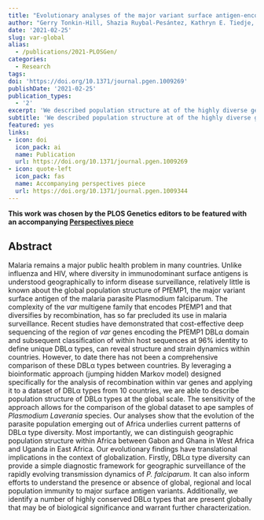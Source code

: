 ```yaml
---
title: "Evolutionary analyses of the major variant surface antigen-encoding genes reveal population structure of Plasmodium falciparum within and between continents"
author: "Gerry Tonkin-Hill, Shazia Ruybal-Pesántez, Kathryn E. Tiedje, Virginie Rougeron, Michael F. Duffy, Sedigheh Zakeri, Tepanata Pumpaibool, Pongchai Harnyuttanakorn, OraLee H. Branch, Lastenia Ruiz-Mesía, Thomas S. Rask, Franck Prugnolle, Anthony T. Papenfuss, Yao-ban Chan, Karen P. Day"
date: '2021-02-25'
slug: var-global
alias:
  - /publications/2021-PLOSGen/
categories:
  - Research
tags:
doi: 'https://doi.org/10.1371/journal.pgen.1009269'
publishDate: '2021-02-25'
publication_types:
  - '2'
excerpt: 'We described population structure at of the highly diverse genes encoding the immunodominant surface antigen of *P. falciparum* at the global scale. This work was chosen by the PLOS Genetics editors to be featured with an accompanying [Perspectives piece.](https://doi.org/10.1371/journal.pgen.1009344)'
subtitle: 'We described population structure at of the highly diverse genes encoding the immunodominant surface antigen of P. falciparum at the global scale'
featured: yes
links:
- icon: doi
  icon_pack: ai
  name: Publication
  url: https://doi.org/10.1371/journal.pgen.1009269
- icon: quote-left
  icon_pack: fas
  name: Accompanying perspectives piece
  url: https://doi.org/10.1371/journal.pgen.1009344
---
```


**This work was chosen by the PLOS Genetics editors to be featured with an accompanying [Perspectives piece](https://doi.org/10.1371/journal.pgen.1009344)**

## Abstract 

Malaria remains a major public health problem in many countries. Unlike influenza and HIV, where diversity in immunodominant surface antigens is understood geographically to inform disease surveillance, relatively little is known about the global population structure of PfEMP1, the major variant surface antigen of the malaria parasite Plasmodium falciparum. The complexity of the *var* multigene family that encodes PfEMP1 and that diversifies by recombination, has so far precluded its use in malaria surveillance. Recent studies have demonstrated that cost-effective deep sequencing of the region of *var* genes encoding the PfEMP1 DBLα domain and subsequent classification of within host sequences at 96% identity to define unique DBLα types, can reveal structure and strain dynamics within countries. However, to date there has not been a comprehensive comparison of these DBLα types between countries. By leveraging a bioinformatic approach (jumping hidden Markov model) designed specifically for the analysis of recombination within var genes and applying it to a dataset of DBLα types from 10 countries, we are able to describe population structure of DBLα types at the global scale. The sensitivity of the approach allows for the comparison of the global dataset to ape samples of *Plasmodium Laverania* species. Our analyses show that the evolution of the parasite population emerging out of Africa underlies current patterns of DBLα type diversity. Most importantly, we can distinguish geographic population structure within Africa between Gabon and Ghana in West Africa and Uganda in East Africa. Our evolutionary findings have translational implications in the context of globalization. Firstly, DBLα type diversity can provide a simple diagnostic framework for geographic surveillance of the rapidly evolving transmission dynamics of *P. falciparum*. It can also inform efforts to understand the presence or absence of global, regional and local population immunity to major surface antigen variants. Additionally, we identify a number of highly conserved DBLα types that are present globally that may be of biological significance and warrant further characterization.
